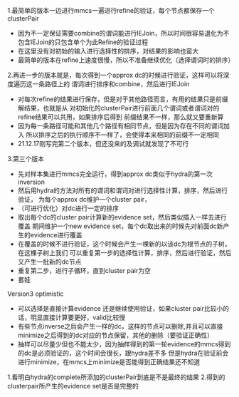 1.最简单的版本一边进行mmcs一遍进行refine的验证，每个节点都保存一个clusterPair
- 因为不一定保证需要combine的谓词能进行IEJoin，所以时间很容易退化为不包含IEJoin的只包含单个为此Refine的验证过程
- 在这里没有对初始的输入进行选择性的排序，对结果的影响也蛮大
- 最简单的版本在refine上速度很慢，所以不准备继续优化（选择谓词时的排序）

2.再进一步的版本就是，每次得到一个approx dc的时候进行验证，这样可以将深度遍历这一条路径上的
谓词进行排序和combine，然后进行IEJoin
- 对每次refine的结果进行保存，但是对于其他路径而言，有用的结果只是前缀解结果，也就是从
对初始化的clusterPair进行前面几个谓词或者谓词对的refine结果可以共用，如果排序后得到
前缀结果不一样，那么就又要重新算
- 因为每一条路径可能和其他几个路径有相同节点，但是因为存在不同的谓词加入
所以排序之后的执行顺序不一样了，会使得本来相同的前缀不一定相同
- 21.12.17刚写完第二个版本，但还没来的及调试就发现了不可行

3.第三个版本
- 先对样本集进行mmcs完全运行，得到approx dc类似于hydra的第一次inversion
- 然后用hydra的方法对所有的谓词和谓词对进行选择性计算，排序，然后进行验证，
为每个approx dc维护一个cluster pair，
- （可进行优化）对dc进行一定的排序
- 取出每个dc的cluster pair计算新的evidence set，然后类似插入一样去进行覆盖
期间维护一个new evidence set，每个dc取出来的时候先对前面dc新产生的evidence进行覆盖
- 在覆盖的时候不进行验证，这个时候会产生一棵新的以该dc为根节点的子树，在这棵子树上我们
可以重复第一步的选择性计算，排序，然后进行验证，然后又产生一批新的dc节点
- 重复第二步，进行子循环，直到cluster pair为空
- 套娃

Version3 optimistic
- 可以选择是直接计算evidence 还是继续使用验证，如果cluster pair比较小的话，明显直接计算要更好，valid比较慢
- 有些节点inverse之后会产生一样的dc，这样的节点可以删除,并且可以直接minimize之后得到的dc对应的节点保留，其他的删除（要验证正确性）
- 抽样可以尽量少但也不能太少，因为抽样得到的第一轮evidence的mmcs得到的dc是必须验证的，这个时间会很长，跟hydra差不多
但是hydra在验证前会进行minimize，在mmcs上minimize是否能得到正确结果还不知道
  


1.看明白hydra的complete所添加的clusterPair到底是不是最终的结果
2.得到的clusterpair所产生的evidence set是否是完整的